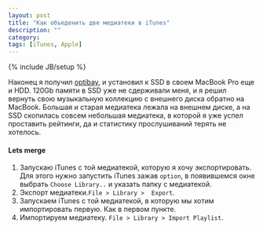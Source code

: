 ```yaml
---
layout: post
title: "Как объеденить две медиатеки в iTunes"
description: ""
category: 
tags: [iTunes, Apple]
---
```

{% include JB/setup %}

Наконец я получил [optibay](http://www.mcetech.com/optibay/), и установил к SSD в своем MacBook Pro еще и HDD. 120Gb памяти в SSD уже не сдерживали меня, и я решил вернуть свою музыкальную коллекцию с внешнего диска обратно на MacBook. Большая и старая медиатека лежала на внешнем диске, а на SSD скопилась совсем небольшая медиатека, в которой я уже успел проставить рейтинги, да и статистику прослушиваний терять не хотелось.

#### Lets merge

1.	Запускаю iTunes с той медиатекой, которую я хочу экспортировать. Для этого нужно запустить iTunes зажав `option`, в появившемся окне выбрать `Choose Library..` и указать папку с медиатекой.
2.	Экспорт медиатеки.`File > Library >  Export`.
3.	Запускаем iTunes с той медиатекой, в которую мы хотим импортировать первую. Как в первом пункте.
4.	Импортируем медиатеку. `File > Library > Import Playlist`.